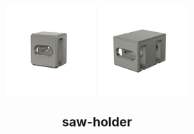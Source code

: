 <!-- 2025-04-29 -->

<p align="center">
  <img src="../../plans/saw-holder/images/wireframe0.png" width="40%"/>
  <img src="../../plans/saw-holder/images/wireframe1.png" width="40%"/>
</p>
<h1 align="center">
  saw-holder
  <br>
  <sup><sub><sup><sup></sub>
</h1>
